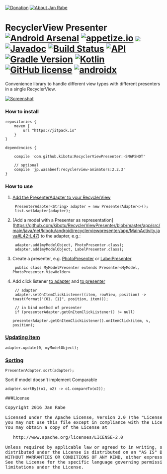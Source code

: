 [![Donation](https://img.shields.io/badge/donate-please-brightgreen.svg)](https://www.paypal.me/janrabe) [![About Jan Rabe](https://img.shields.io/badge/about-me-green.svg)](https://about.me/janrabe) 
# RecyclerView Presenter [![Android Arsenal](https://img.shields.io/badge/Android%20Arsenal-RecyclerViewPresenter-green.svg?style=true)](https://android-arsenal.com/details/1/3593) [![appetize.io](https://img.shields.io/badge/appetize.io-Live%20Demo-blue.svg)](https://appetize.io/app/twkuv0xydcy5h8whmkcmx81kur) [![](https://jitpack.io/v/kibotu/RecyclerViewPresenter.svg)](https://jitpack.io/#kibotu/RecyclerViewPresenter)  [![Javadoc](https://img.shields.io/badge/javadoc-SNAPSHOT-green.svg)](https://jitpack.io/com/github/kibotu/RecyclerViewPresenter/master-SNAPSHOT/javadoc/index.html) [![Build Status](https://travis-ci.org/kibotu/RecyclerViewPresenter.svg)](https://travis-ci.org/kibotu/RecyclerViewPresenter)  [![API](https://img.shields.io/badge/API-15%2B-brightgreen.svg?style=flat)](https://android-arsenal.com/api?level=15) [![Gradle Version](https://img.shields.io/badge/gradle-5.3-green.svg)](https://docs.gradle.org/current/release-notes)  [![Kotlin](https://img.shields.io/badge/kotlin-1.3.21-green.svg)](https://kotlinlang.org/) [![GitHub license](https://img.shields.io/badge/license-Apache%202-blue.svg)](https://raw.githubusercontent.com/kibotu/RecyclerViewPresenter/master/LICENSE) [![androidx](https://img.shields.io/badge/androidx-brightgreen.svg)](https://developer.android.com/topic/libraries/support-library/refactor)

Convenience library to handle different view types with different presenters in a single RecyclerView. 

[![Screenshot](https://raw.githubusercontent.com/kibotu/RecyclerViewPresenter/master/screenshot.png)](https://raw.githubusercontent.com/kibotu/RecyclerViewPresenter/master/screenshot.png)
  
### How to install
	
	repositories {
	    maven {
	        url "https://jitpack.io"
	    }
	}
		
	dependencies {
	
        compile 'com.github.kibotu:RecyclerViewPresenter:-SNAPSHOT'
        
        // optional
        compile 'jp.wasabeef:recyclerview-animators:2.2.3'
    }
    
### How to use

1. [Add the PresenterAdapter to your RecyclerView](https://github.com/kibotu/RecyclerViewPresenter/blob/master/app/src/main/java/net/kibotu/android/recyclerviewpresenter/app/MainActivity.java#L36-L38)

        PresenterAdapter<String> adapter = new PresenterAdapter<>();
        list.setAdapter(adapter);
        
2. [Add a model with a Presenter as representation] (https://github.com/kibotu/RecyclerViewPresenter/blob/master/app/src/main/java/net/kibotu/android/recyclerviewpresenter/app/MainActivity.java#L42-L47) to the adapter, e.g.:

        adapter.add(myModelObject, PhotoPresenter.class);
        adapter.add(myModelObject, LabelPresenter.class);
        
3. Create a presenter, e.g. [PhotoPresenter](https://github.com/kibotu/RecyclerViewPresenter/blob/master/app/src/main/java/net/kibotu/android/recyclerviewpresenter/app/PhotoPresenter.java) or [LabelPresenter](https://github.com/kibotu/RecyclerViewPresenter/blob/master/app/src/main/java/net/kibotu/android/recyclerviewpresenter/app/LabelPresenter.java)

        public class MyModelPresenter extends Presenter<MyModel, PhotoPresenter.ViewHolder> 
        
4. Add click listener [to adapter](https://github.com/kibotu/RecyclerViewPresenter/blob/master/app/src/main/java/net/kibotu/android/recyclerviewpresenter/app/MainActivity.java#L40) and [to presenter](https://github.com/kibotu/RecyclerViewPresenter/blob/master/app/src/main/java/net/kibotu/android/recyclerviewpresenter/app/PhotoPresenter.java#L54-L59)

        // adapter
        adapter.setOnItemClickListener((item, rowView, position) -> toast(format("{0}. {1}", position, item)));
        
        // in bind method of presenter
        if (presenterAdapter.getOnItemClickListener() != null)
                    presenterAdapter.getOnItemClickListener().onItemClick(item, v, position);


### [Updating item](https://github.com/kibotu/RecyclerViewPresenter/blob/master/app/src/main/java/net/kibotu/android/recyclerviewpresenter/app/MainActivity.java#L52)

    adapter.update(0, myModelObject);

### [Sorting](https://github.com/kibotu/RecyclerViewPresenter/blob/master/app/src/main/java/net/kibotu/android/recyclerviewpresenter/app/MainActivity.java#L47-L50)     
   
    PresenterAdapter.sort(adapter);
       
Sort if model doesn't implement Comparable
   
    adapter.sortBy((o1, o2) -> o1.compareTo(o2));
       
###License
<pre>
Copyright 2016 Jan Rabe

Licensed under the Apache License, Version 2.0 (the "License");
you may not use this file except in compliance with the License.
You may obtain a copy of the License at

   http://www.apache.org/licenses/LICENSE-2.0

Unless required by applicable law or agreed to in writing, software
distributed under the License is distributed on an "AS IS" BASIS,
WITHOUT WARRANTIES OR CONDITIONS OF ANY KIND, either express or implied.
See the License for the specific language governing permissions and
limitations under the License.
</pre>